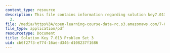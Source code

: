 ```yaml
---
content_type: resource
description: This file contains information regarding solution key7.013 problem set
  3.
file: /media/https%3A/open-learning-course-data-rc.s3.amazonaws.com/7-013-introductory-biology-spring-2013/cb6f27f3e77416aed346d108237f1686_MIT7_013S13_Pset_3Sol.pdf
file_type: application/pdf
resourcetype: Document
title: Solution Key 7.013 Problem Set 3
uid: cb6f27f3-e774-16ae-d346-d108237f1686
---
```

